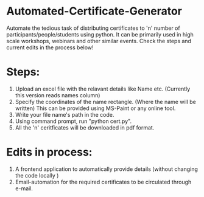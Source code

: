 # Automated-Certificate-Generator
Automate the tedious task of distributing certificates to 'n' number of participants/people/students using python. It can be primarily used in high scale workshops, webinars and other similar events. 
Check the steps and current edits in the process below!

# Steps:
1. Upload an excel file with the relavant details like Name etc. (Currently this version reads names column)
2. Specify the coordinates of the name rectangle. (Where the name will be written) This can be provided using MS-Paint or any online tool.
3. Write your file name's path in the code.
4. Using command prompt, run "python cert.py". 
5. All the 'n' ceritficates will be downloaded in pdf format.

# Edits in process:
1. A frontend application to automatically provide details (without changing the code locally )
2. Email-automation for the required certificates to be circulated through e-mail.
